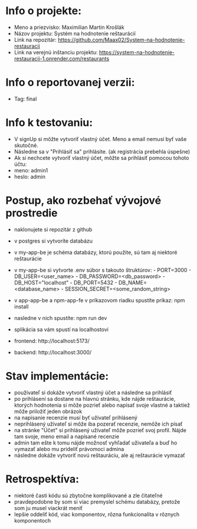 # Info o projekte:
- Meno a priezvisko: Maximilian Martin Krošlák
- Názov projektu: Systém na hodnotenie reštaurácií
- Link na repozitár: https://github.com/Maax02/System-na-hodnotenie-restauracii
- Link na verejnú inštanciu projektu: https://system-na-hodnotenie-restauracii-1.onrender.com/restaurants

# Info o reportovanej verzii:
- Tag: final

# Info k testovaniu:     
- V signUp si môžte vytvoriť vlastný účet. Meno a email nemusí byť vaše skutočné.
- Následne sa v "Prihlásiť sa" prihlásite. (ak registrácia prebehla úspešne)
- Ak si nechcete vytvoriť vlastný účet, môžte sa prihlásiť pomocou tohoto účtu:
- meno: admin1
- heslo: admin

# Postup, ako rozbehať vývojové prostredie 
- naklonujete si repozitár z github
- v postgres si vytvoríte databázu
- v my-app-be je schéma databázy, ktorú použite, sú tam aj niektoré reštaurácie
- v my-app-be si vytvorte .env súbor s takouto štruktúrov:
        - PORT=3000
        - DB_USER=<user_name>
        - DB_PASSWORD=<db_password>
        - DB_HOST="localhost"
        - DB_PORT=5432
        - DB_NAME=<database_name>
        - SESSION_SECRET=<some_random_string>

- v app-app-be a npm-app-fe v príkazovom riadku spustíte príkaz: npm install
- nasledne v nich spustíte: npm run dev
- splikácia sa vám spustí na localhostovi
- frontend: http://localhost:5173/
- backend: http://localhost:3000/

# Stav implementácie:
- používateľ si dokáže vytvoriť vlastný účet a následne sa prihlásiť
- po prihlásení sa dostane na hlavnú stránku, kde nájde reštaurácie, ktorých hodnotenia si môže pozrieť alebo napísať svoje vlastné a taktiež môže priložiť jeden obrázok
- na napísanie recenzie musí byť užívateľ prihlásený
- neprihlásený užívateľ si môže iba pozerať recenzie, nemôže ich písať
- na stránke "Účet" si prihlásený užívateľ môže pozrieť svoj profil. Nájde tam svoje, meno email a napísané recenzie
- admin tam ešte k tomu nájde možnosť vyhľadať uživateľa a buď ho vymazať alebo mu prideliť právomoci admina
- následne dokáže vytvoriť novú reštauráciu, ale aj reštaurácie vymazať

# Retrospektíva:
- niektoré časti kódu sú zbytočne komplikované a zle čitateľné
- pravdepodobne by som si viac premyslel schému databázy, pretože som ju musel viackrát meniť
- lepšie oddeliť kód, viac komponentov, rôzna funkcionalita v rôznych komponentoch



